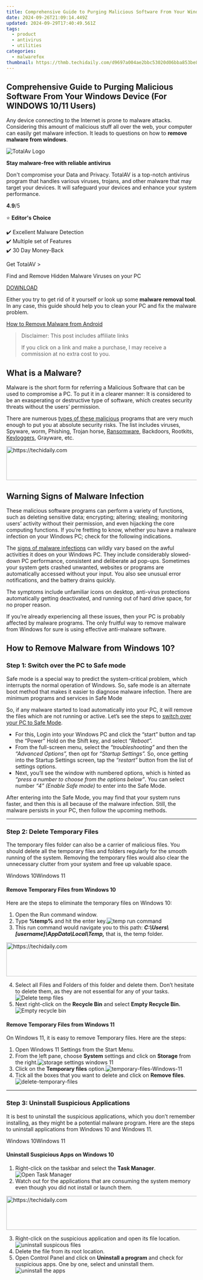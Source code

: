 ```yaml
---
title: Comprehensive Guide to Purging Malicious Software From Your Windows Device (For WINDOWS 10/11 Users)
date: 2024-09-26T21:09:14.449Z
updated: 2024-09-29T17:40:49.561Z
tags:
  - product
  - antivirus
  - utilities
categories:
  - malwarefox
thumbnail: https://thmb.techidaily.com/d9697a004ae2bbc53020d06bba853be86eb98852ff5592973ceaa096b1863e66.jpg
---
```


## Comprehensive Guide to Purging Malicious Software From Your Windows Device (For WINDOWS 10/11 Users)

Any device connecting to the Internet is prone to malware attacks. Considering this amount of malicious stuff all over the web, your computer can easily get malware infection. It leads to questions on how to **remove malware from windows**.

![TotalAv Logo](https://www.malwarefox.com/wp-content/uploads/2024/02/totalav-svg.webp "totalav-svg")

**Stay malware-free with reliable antivirus**

Don't compromise your Data and Privacy. TotalAV is a top-notch antivirus program that handles various viruses, trojans, and other malware that may target your devices. It will safeguard your devices and enhance your system performance.

**4.9**/5

⭐ **Editor's Choice**

✔️ Excellent Malware Detection  
✔️ Multiple set of Features  
✔️ 30 Day Money-Back

[](https://tools.techidaily.com/malwarefox/products/) Get TotalAV > 

Find and Remove Hidden Malware Viruses on your PC

[DOWNLOAD](https://tools.techidaily.com/malwarefox/products/) 

Either you try to get rid of it yourself or look up some **malware removal tool**. In any case, this guide should help you to clean your PC and fix the malware problem.

[How to Remove Malware from Android](https://tools.techidaily.com/malwarefox/products/)

>  Disclaimer: This post includes affiliate links
>
>  If you click on a link and make a purchase, I may receive a commission at no extra cost to you.
>

## What is a Malware?

Malware is the short form for referring a Malicious Software that can be used to compromise a PC. To put it in a clearer manner: It is considered to be an exasperating or destructive type of software, which creates security threats without the users’ permission.

There are numerous [types of these malicious](https://tools.techidaily.com/malwarefox/products/) programs that are very much enough to put you at absolute security risks. The list includes viruses, Spyware, worm, Phishing, Trojan horse, [Ransomware](https://tools.techidaily.com/malwarefox/products/), Backdoors, Rootkits, [Keyloggers](https://tools.techidaily.com/malwarefox/products/), Grayware, etc.

<!-- affiliate ads begin -->
<a href="https://appsumo.8odi.net/c/5597632/1062450/7443" target="_top" id="1062450">
  <img src="//a.impactradius-go.com/display-ad/7443-1062450" border="0" alt="https://techidaily.com" width="600" height="90"/>
</a>
<img height="0" width="0" src="https://appsumo.8odi.net/i/5597632/1062450/7443" style="position:absolute;visibility:hidden;" border="0" />
<!-- affiliate ads end -->

## Warning Signs of Malware Infection

These malicious software programs can perform a variety of functions, such as deleting sensitive data; encrypting; altering; stealing; monitoring users’ activity without their permission, and even hijacking the core computing functions. If you’re fretting to know, whether you have a malware infection on your Windows PC; check for the following indications.

The [signs of malware infections](https://tools.techidaily.com/malwarefox/products/) can wildly vary based on the awful activities it does on your Windows PC. They include considerably slowed-down PC performance, consistent and deliberate ad pop-ups. Sometimes your system gets crashed unwanted, websites or programs are automatically accessed without your input. You also see unusual error notifications, and the battery drains quickly.

The symptoms include unfamiliar icons on desktop, anti-virus protections automatically getting deactivated, and running out of hard drive space, for no proper reason.

If you’re already experiencing all these issues, then your PC is probably affected by malware programs. The only fruitful way to remove malware from Windows for sure is using effective anti-malware software.

## How to Remove Malware from Windows 10?

### **Step 1: Switch over the PC to Safe mode**

Safe mode is a special way to predict the system-critical problem, which interrupts the normal operation of Windows. So, safe mode is an alternate boot method that makes it easier to diagnose malware infection. There are minimum programs and services in Safe Mode

So, if any malware started to load automatically into your PC, it will remove the files which are not running or active. Let’s see the steps to [switch over your PC to Safe Mode](https://www.windowschimp.com/how-to-boot-windows-10-into-safe-mode/).

* For this, Login into your Windows PC and click the “start” button and tap the “Power” Hold on the Shift key, and select _“Reboot”._
* From the full-screen menu, select the _“troubleshooting”_ and then the _“Advanced Options”,_ then opt for _“Startup Settings”._ So, once getting into the Startup Settings screen, tap the _“restart”_ button from the list of settings options.
* Next, you’ll see the window with numbered options, which is hinted as _“press a number to choose from the options below”_. You can select number _“4” (Enable Safe mode)_ to enter into the Safe Mode.

After entering into the Safe Mode, you may find that your system runs faster, and then this is all because of the malware infection. Still, the malware persists in your PC, then follow the upcoming methods.

---

### **Step 2: Delete Temporary Files**

The temporary files folder can also be a carrier of malicious files. You should delete all the temporary files and folders regularly for the smooth running of the system. Removing the temporary files would also clear the unnecessary clutter from your system and free up valuable space.

Windows 10Windows 11

#### **Remove Temporary Files from Windows 10**

Here are the steps to eliminate the temporary files on Windows 10:

1. Open the Run command window.
2. Type **%temp%** and hit the enter key.![temp run command](https://www.malwarefox.com/wp-content/uploads/2020/07/temp-run-command.png)
3. This run command would navigate you to this path: **_C:\\Users\\\[username\]\\AppData\\Local\\Temp,_** that is, the temp folder.

<!-- affiliate ads begin -->
<a href="https://appsumo.8odi.net/c/5597632/2044582/7443" target="_top" id="2044582">
  <img src="//a.impactradius-go.com/display-ad/7443-2044582" border="0" alt="https://techidaily.com" width="728" height="90"/>
</a>
<img height="0" width="0" src="https://appsumo.8odi.net/i/5597632/2044582/7443" style="position:absolute;visibility:hidden;" border="0" />
<!-- affiliate ads end -->

4. Select all Files and Folders of this folder and delete them. Don’t hesitate to delete them, as they are not essential for any of your tasks. ![Delete temp files](https://www.malwarefox.com/wp-content/uploads/2020/07/Delete-temp-files.png)
5. Next right-click on the **Recycle Bin** and select **Empty Recycle Bin.**![Empty recycle bin](https://www.malwarefox.com/wp-content/uploads/2020/07/Empty-recycle-bin.jpg)

#### **Remove Temporary Files from Windows 11**

On Windows 11, it is easy to remove Temporary files. Here are the steps:

1. Open Windows 11 Settings from the Start Menu.
2. From the left pane, choose **System** settings and click on **Storage** from the right.![storage settings windows 11](https://www.windowschimp.com/wp-content/uploads/2021/10/storage-settings-windows-11.png)
3. Click on the **Temporary files** option.![temporary-files-Windows-11](https://www.windowschimp.com/wp-content/uploads/2021/10/temporary-files-Windows-11.png)
4. Tick all the boxes that you want to delete and click on **Remove files**.![delete-temporary-files](https://www.windowschimp.com/wp-content/uploads/2021/10/delete-temporary-files.png)

---

### **Step 3: Uninstall Suspicious Applications**

It is best to uninstall the suspicious applications, which you don’t remember installing, as they might be a potential malware program. Here are the steps to uninstall applications from Windows 10 and Windows 11.

Windows 10Windows 11

#### **Uninstall Suspicious Apps on Windows 10**

1. Right-click on the taskbar and select the **Task Manager**.  
![Open Task Manager](https://www.malwarefox.com/wp-content/uploads/2020/05/Open-Task-Manger.png)
2. Watch out for the applications that are consuming the system memory even though you did not install or launch them.

<!-- affiliate ads begin -->
<a href="https://appsumo.8odi.net/c/5597632/2037334/7443" target="_top" id="2037334">
  <img src="//a.impactradius-go.com/display-ad/7443-2037334" border="0" alt="https://techidaily.com" width="728" height="90"/>
</a>
<img height="0" width="0" src="https://appsumo.8odi.net/i/5597632/2037334/7443" style="position:absolute;visibility:hidden;" border="0" />
<!-- affiliate ads end -->

3. Right-click on the suspicious application and open its file location.  
![uninstall suspicous files](https://www.malwarefox.com/wp-content/uploads/2020/07/uninstall-suspicous-files.png)
4. Delete the file from its root location.
5. Open Control Panel and click on **Uninstall a program** and check for suspicious apps. One by one, select and uninstall them.![uninstall the apps](https://www.malwarefox.com/wp-content/uploads/2020/07/uninstall-the-apps.png)

<!-- affiliate ads begin -->
<span id="1516072">
					<video width="864" height="1536" style="cursor:pointer"
           poster="//a.impactradius-go.com/display-clicktoplayimage/1516072.png"
           onclick="if(!this.playClicked){this.play();this.setAttribute('controls',true);this.playClicked=true;}">
	   <source src="//a.impactradius-go.com/display-ad/16446-1516072">
	   <img src="//a.impactradius-go.com/display-clicktoplayimage/1516072.png" style="border: none; height: 100%; width: 100%; object-fit: contain">
	</video>
	<div style="width:540px;text-align:center"><a href="javascript:window.open(decodeURIComponent('https%3A%2F%2Flaganoo.pxf.io%2Fc%2F5597632%2F1516072%2F16446'), '_blank');void(0);">Click here</a></div>
</span>
<img height="0" width="0" src="https://imp.pxf.io/i/5597632/1516072/16446" style="position:absolute;visibility:hidden;" border="0" />
<!-- affiliate ads end -->

#### **Uninstall Suspicious Apps on Windows 11**

1. Right-click on the Start button and select **Task Manager** from the list.![Windows-11-task-manager](https://www.malwarefox.com/wp-content/uploads/2021/09/Windows-11-task-manager.png)
2. Look out for the applications which are unnecessarily consuming the system resources without actively running.
3. Right-click on such applications and open their file location.![uninstall suspicous files](https://www.malwarefox.com/wp-content/uploads/2020/07/uninstall-suspicous-files.png)
4. Delete all files from the targeted folder. Some files won’t be deleted as the application is still active.

<!-- affiliate ads begin -->
<a href="https://dhgate.sjv.io/c/5597632/2106658/12108" target="_top" id="2106658">
  <img src="//a.impactradius-go.com/display-ad/12108-2106658" border="0" alt="https://techidaily.com" width="728" height="90"/>
</a>
<img height="0" width="0" src="https://dhgate.sjv.io/i/5597632/2106658/12108" style="position:absolute;visibility:hidden;" border="0" />
<!-- affiliate ads end -->

5. Open **Control Panel** and click on **Uninstall a program**.![uninstall-a-program](https://www.malwarefox.com/wp-content/uploads/2021/09/uninstall-a-program.png)
6. Check for suspicious apps. One by one, select and uninstall them.![uninstall the apps](https://www.malwarefox.com/wp-content/uploads/2020/07/uninstall-the-apps.png)

---

### **Step 4: Remove System Restore Points**

The system restore points can also have the potential to contain malware, so delete those to ensure that all the traces are removed from your PC. To be safe, you can remove all the restore points which are contracted to the malware.

1. To do this, press the _“Windows + pause break”_ keys to open the System window from the control panel and choose the _“System protection”._![remove malware from Windows 10](https://www.malwarefox.com/wp-content/uploads/2017/08/3-2.png)
2. From the System Properties window, select the _drive_ whose system protection is located (Local Disk: C) and click _“Configure”_ and _“Ok”._![remove malware from Windows 10](https://www.malwarefox.com/wp-content/uploads/2017/08/4-2.png)
3. Tap the _“Delete”_ button to delete the restore points for your system. Now, the small confirmation dialog window will persist, click _“continue”_ to remove all the restore points on the selected drive.

---

<!-- affiliate ads begin -->
<a href="https://appsumo.8odi.net/c/5597632/2094421/7443" target="_top" id="2094421">
  <img src="//a.impactradius-go.com/display-ad/7443-2094421" border="0" alt="https://techidaily.com" width="728" height="90"/>
</a>
<img height="0" width="0" src="https://appsumo.8odi.net/i/5597632/2094421/7443" style="position:absolute;visibility:hidden;" border="0" />
<!-- affiliate ads end -->

### **Step 5: Reset Web Browser Settings**

**Browsers are the Gateway for Malware.** Malware will enter your system in many ways, but most browsers are the gateway to the web as well as the malware. There is definitely a risk involved when you download a file from unofficial websites or an attachment from an unsolicited email. Along with that, security vulnerabilities in the web browser programs themselves might sometimes lead to malware exploit.

It is best to reset the browser to its original state after a malware infection. Here are the ways to reset different web browsers.

Google ChromeMozilla FirefoxMicrosoft Edge

#### **Reset Google Chrome Browser**

Here are the steps to reset the Google Chrome browser:

1. Launch Google Chrome, click on three dots at the top right corner, and choose **Settings** from the menu.![google-chrome-settings](https://www.malwarefox.com/wp-content/uploads/2021/09/google-chrome-settings.png)
2. On the Settings page, click on the **Advanced** at the left pane.![adanced-chrome-settings](https://www.malwarefox.com/wp-content/uploads/2021/09/adanced-chrome-settings.png)

<!-- affiliate ads begin -->
<a href="https://appsumo.8odi.net/c/5597632/2111994/7443" target="_top" id="2111994">
  <img src="//a.impactradius-go.com/display-ad/7443-2111994" border="0" alt="https://techidaily.com" width="728" height="90"/>
</a>
<img height="0" width="0" src="https://appsumo.8odi.net/i/5597632/2111994/7443" style="position:absolute;visibility:hidden;" border="0" />
<!-- affiliate ads end -->

3. Under Advanced settings, click on **Reset and clean up**.![reset-and-clean-up](https://www.malwarefox.com/wp-content/uploads/2021/09/reset-and-clean-up.png)
4. Next, click on the **Reset Settings** button to finish resetting the Chrome Browser.![reset-settings](https://www.malwarefox.com/wp-content/uploads/2021/09/reset-settings.png)

<!-- affiliate ads begin -->
<a href="https://bluettide.pxf.io/c/5597632/2141684/17092" target="_top" id="2141684">
  <img src="//a.impactradius-go.com/display-ad/17092-2141684" border="0" alt="https://techidaily.com" width="120" height="90"/>
</a>
<img height="0" width="0" src="https://bluettide.pxf.io/i/5597632/2141684/17092" style="position:absolute;visibility:hidden;" border="0" />
<!-- affiliate ads end -->

[How to Control a Chrome Extension’s Permissions](https://tools.techidaily.com/malwarefox/products/)

#### **Reset Mozilla Firefox** **Browser**

Follow these steps to reset the Mozilla Firefox:

1. Open Mozilla Firefox, click on the menu button at the top right corner, and select **Help**.![firefox-help](https://www.malwarefox.com/wp-content/uploads/2021/09/firefox-help.png)
2. Under Firefox Help, choose **More troubleshooting information**.![more-troubleshooting-options](https://www.malwarefox.com/wp-content/uploads/2021/09/more-troubleshooting-options.png)
3. On the Troubleshooting Information page, click on the **Refresh Firefox** button under **Give Firefox a tune up**. This is on the right side of the page.![refresh-firefox](https://www.malwarefox.com/wp-content/uploads/2021/09/refresh-firefox.png)
4. On the warning pop-up, click on **Refresh Firefox**.![click-on-refresh-firefox](https://www.malwarefox.com/wp-content/uploads/2021/09/click-on-refresh-firefox.png)

#### **Reset Microsoft Edge Browser**

On Microsoft Edge, follow these instructions to reset it:

1. Launch Edge browser, click on three horizontal dots at top right corner, and select **Settings** from the menu.![edge-settings](https://www.malwarefox.com/wp-content/uploads/2021/09/edge-settings.png)
2. Under the settings page, click on **Reset settings** on the left pane.![reset-settings-edge](https://www.malwarefox.com/wp-content/uploads/2021/09/reset-settings-edge.png)
3. Click on **Restore settings to their default value**.![reset-edge](https://www.malwarefox.com/wp-content/uploads/2021/09/reset-edge.png)
4. Next, on the Restore settings pop-up, click on the **Reset** button.![reset-edge-browser](https://www.malwarefox.com/wp-content/uploads/2021/09/reset-edge-browser.png)

---

### **Step 6: Install and Scan with an Anti-Malware**

As of now, you’ve removed the unnecessary files to protecting your PC from threats. Now, it’s time to update or install the anti-malware to get rid of the remaining malware.

#### Keep Malware at bay with MalwareFox

[Download MalwareFox](https://tools.techidaily.com/malwarefox/products/)

MalwareFox is reliable security software that promises to protect your system and helps to handle malware and viruses. MalwareFox will scan, detect and remove Malware and offers real-time protection It also protects your PC from the most dangerous malware such as Ransomware, Zero-Day Attack protection, Grayware, Keyloggers, etc.

Manually removing malware can be a tedious task, and it takes a lot of time and effort on our part. Sometimes, it may get irritated for you if you are not much into the technology. There is no need to worry, MalwareFox will scan for malware and remove it.

[Is Windows Defender Enough?](https://tools.techidaily.com/malwarefox/products/)

**Is there a free way to remove Malware?** 

Yes, programs like MalwareFox can detect and remove malware infection for free. You can get a trial without paying.

**What is the best Malware removal tool?** 

MalwareFox is rated as a decent anti-malware program to get rid of malware from computers. 

**Will a Factory reset remove Malware?** 

Factory resetting a device will clean up all the data on the device including malware. However, it might not work in certain cases like a rootkit.

### Leave a Comment [Cancel reply](https://tools.techidaily.com/malwarefox/products/)

Comment

Name Email 

Save my name, email, and website in this browser for the next time I comment.

Δ

<ins class="adsbygoogle"
     style="display:block"
     data-ad-format="autorelaxed"
     data-ad-client="ca-pub-7571918770474297"
     data-ad-slot="1223367746"></ins>

<ins class="adsbygoogle"
     style="display:block"
     data-ad-client="ca-pub-7571918770474297"
     data-ad-slot="8358498916"
     data-ad-format="auto"
     data-full-width-responsive="true"></ins>

<span class="atpl-alsoreadstyle">Also read:</span>
<div><ul>
<li><a href="https://screen-recording.techidaily.com/new-enhanced-game-recorders-beyond-fbx-frameworks/"><u>[New] Enhanced Game Recorders Beyond FBX Frameworks</u></a></li>
<li><a href="https://instagram-clips.techidaily.com/updated-downloading-with-diligence-how-to-securely-save-imagesvideos-on-iphone/"><u>[Updated] Downloading with Diligence How to Securely Save Images/Videos on iPhone</u></a></li>
<li><a href="https://desktop-recording.techidaily.com/updated-in-2024-free-cam-screen-recorder-review-and-best-alternative/"><u>[Updated] In 2024, Free Cam Screen Recorder Review and Best Alternative</u></a></li>
<li><a href="https://on-screen-recording.techidaily.com/updated-in-2024-unveiling-the-secrets-of-free2x-recording-tech/"><u>[Updated] In 2024, Unveiling the Secrets of Free2X Recording Tech</u></a></li>
<li><a href="https://instagram-clips.techidaily.com/updated-unlock-clear-shots-instagram-storys-in-and-out-tactics/"><u>[Updated] Unlock Clear Shots Instagram Story's In and Out Tactics</u></a></li>
<li><a href="https://data-safeguard.techidaily.com/cookiebots-influence-on-smart-marketing-strategies/"><u>Cookiebot's Influence on Smart Marketing Strategies</u></a></li>
<li><a href="https://fox-sure.techidaily.com/does-flipbuilder-support-integration-with-multimedia-content/"><u>Does FlipBuilder Support Integration with Multimedia Content?</u></a></li>
<li><a href="https://fox-sure.techidaily.com/easy-guide-to-enable-pdf-download-on-your-site-with-flipbuilder/"><u>Easy Guide to Enable PDF Download on Your Site with FlipBuilder</u></a></li>
<li><a href="https://fox-sure.techidaily.com/efficient-steps-for-instantly-exporting-live-settings-into-a-theme-in-flipbuilder/"><u>Efficient Steps for Instantly Exporting Live Settings Into a Theme in FlipBuilder</u></a></li>
<li><a href="https://fox-sure.techidaily.com/effortlessly-transform-several-pdf-documents-into-individual-flipbooks-using-custom-naming-schemes-flipbuildercom/"><u>Effortlessly Transform Several PDF Documents Into Individual Flipbooks Using Custom Naming Schemes [FlipBuilder.com]</u></a></li>
<li><a href="https://fox-sure.techidaily.com/enhance-your-ebooks-by-adding-photos-a-guide-on-crafting-pixel-perfect-page-turners-with-flipbuilder-technology/"><u>Enhance Your eBooks by Adding Photos: A Guide on Crafting Pixel-Perfect Page Turners with FlipBuilder Technology</u></a></li>
<li><a href="https://fox-sure.techidaily.com/future-proofing-development-the-art-of-saving-and-recycling-flipprojects-on-flipbuildercom/"><u>Future-Proofing Development: The Art of Saving and Recycling FlipProjects on FlipBuilder.com</u></a></li>
<li><a href="https://easy-unlock-android.techidaily.com/in-2024-tips-and-tricks-for-setting-up-your-nokia-105-classic-phone-pattern-lock-by-drfone-android/"><u>In 2024, Tips and Tricks for Setting Up your Nokia 105 Classic Phone Pattern Lock</u></a></li>
<li><a href="https://remote-screen-capture.techidaily.com/mastering-sound-on-your-apple-device-top-picks/"><u>Mastering Sound on Your Apple Device (Top Picks)</u></a></li>
<li><a href="https://youtube-web.techidaily.com/ltimate-editors-guide-best-for-youtube-content/"><u>The Ultimate Editor's Guide Best for YouTube Content</u></a></li>
</ul></div>


